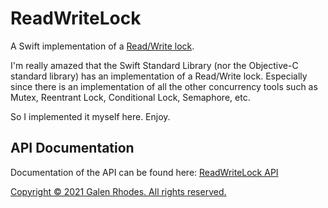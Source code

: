 # ReadWriteLock

A Swift implementation of a [Read/Write lock](https://en.wikipedia.org/wiki/Readers–writer_lock).

I'm really amazed that the Swift Standard Library (nor the Objective-C standard library) has an implementation of a Read/Write lock. Especially since there is an implementation of all the other concurrency tools such as Mutex, Reentrant Lock, Conditional Lock, Semaphore, etc.

So I implemented it myself here.  Enjoy.

## API Documentation

Documentation of the API can be found here: [ReadWriteLock API](http://galenrhodes.com/ReadWriteLock/)



[Copyright © 2021 Galen Rhodes. All rights reserved.](LICENSE)
